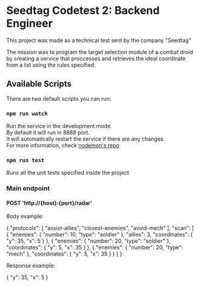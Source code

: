 # Seedtag Codetest 2: Backend Engineer

This project was made as a technical test sent by the company "Seedtag" 

The mission was to program the target selection module of a combat droid by creating a service that proccesses and retrieves the ideal coordinate from a list using the rules specified.

## Available Scripts

There are two default scripts you can run:

### `npm run watch`

Run the service in the development mode.\
By default it will run in 8888 port. \
It will automatically restart the service if there are any changes.\
For more information, check [nodemon's repo](https://github.com/remy/nodemon)

### `npm run test`

Runs all the unit tests specified inside the project

### Main endpoint
#### POST 'http://{host}:{port}/radar'

Body example:

{
    "protocols": [
        "assist-allies",
        "closest-enemies",
        "avoid-mech"
    ],
    "scan": [
        {
            "enemies": {
                "number": 10,
                "type": "soldier"
            },
            "allies": 3,
            "coordinates": {
                "y": 35,
                "x": 5
            }
        },
        {
            "enemies": {
                "number": 20,
                "type": "soldier"
            },
            "coordinates": {
                "y": 5,
                "x": 35
            }
        },
        {
            "enemies": {
                "number": 20,
                "type": "mech"
            },
            "coordinates": {
                "y": 5,
                "x": 35
            }
        }
    ]
}

Response example:

{
    "y": 35,
    "x": 5
}
